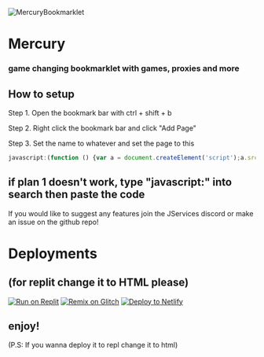 ![MercuryBookmarklet](https://socialify.git.ci/GamingReborn/MercuryBookmarklet/image?description=1&font=Raleway&forks=1&language=1&name=1&owner=1&pattern=Solid&stargazers=1&theme=Dark)
# Mercury
### game changing bookmarklet with games, proxies and more

## How to setup
Step 1. Open the bookmark bar with ctrl + shift + b

Step 2. Right click the bookmark bar and click "Add Page"

Step 3. Set the name to whatever and set the page to this
``` js
javascript:(function () {var a = document.createElement('script');a.src = 'https://www.mercuryworld.ml/js/script.js';document.body.appendChild(a);}())
```
## if plan 1 doesn't work, type "javascript:" into search then paste the code
If you would like to suggest any features join the JServices discord or make an issue on the github repo!

# Deployments
## (for replit change it to HTML please)
<a target="_blank" href="https://replit.com/github/GamingReborn/Mercury.js"><img alt="Run on Replit" src="https://binbashbanana.github.io/deploy-buttons/buttons/remade/replit.svg"></a>
<a target="_blank" href="https://glitch.com/edit/#!/import/git?url=https://github.com/GamingReborn/Mercury.js"><img alt="Remix on Glitch" src="https://binbashbanana.github.io/deploy-buttons/buttons/remade/glitch.svg"></a>
<a target="_blank" href="https://app.netlify.com/start/deploy?repository=https://github.com/GamingReborn/Mercury.js"><img alt="Deploy to Netlify" src="https://binbashbanana.github.io/deploy-buttons/buttons/remade/netlify.svg"></a>
## enjoy!
(P.S: If you wanna deploy it to repl change it to html)
